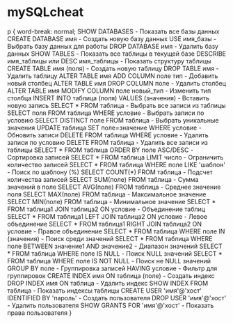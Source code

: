 # mySQLcheat 
p {
  word-break: normal;
SHOW DATABASES  -  Показать все базы данных
CREATE DATABASE имя - Создать новую базу данных
USE имя_базы - Выбрать базу данных для работы
DROP DATABASE имя - Удалить базу данных
SHOW TABLES - Показать все таблицы в текущей базе
DESCRIBE имя_таблицы или DESC имя_таблицы - Показать структуру таблицы
CREATE TABLE имя (поля) - Создать новую таблицу
DROP TABLE имя - Удалить таблицу
ALTER TABLE имя ADD COLUMN поле тип - Добавить новый столбец
ALTER TABLE имя DROP COLUMN поле - Удалить столбец
ALTER TABLE имя MODIFY COLUMN поле новый_тип - Изменить тип столбца
INSERT INTO таблица (поля) VALUES (значения) - Вставить новую запись
SELECT * FROM таблица - Выбрать все записи из таблицы
SELECT поля FROM таблица WHERE условие - Выбрать записи по условию
SELECT DISTINCT поле FROM таблица - Выбрать уникальные значения
UPDATE таблица SET поле=значение WHERE условие - Обновить записи
DELETE FROM таблица WHERE условие - Удалить записи по условию
DELETE FROM таблица - Удалить все записи из таблицы
SELECT * FROM таблица ORDER BY поле ASC/DESC - Сортировка записей
SELECT * FROM таблица LIMIT число - Ограничить количество записей
SELECT * FROM таблица WHERE поле LIKE 'шаблон' - Поиск по шаблону (%)
SELECT COUNT(*) FROM таблица - Подсчет количества записей
SELECT SUM(поле) FROM таблица - Сумма значений в поле
SELECT AVG(поле) FROM таблица - Среднее значение поля
SELECT MAX(поле) FROM таблица - Максимальное значение
SELECT MIN(поле) FROM таблица - Минимальное значение
SELECT * FROM таблица1 JOIN таблица2 ON условие - Объединение таблиц
SELECT * FROM таблица1 LEFT JOIN таблица2 ON условие - Левое объединение
SELECT * FROM таблица1 RIGHT JOIN таблица2 ON условие - Правое объединение
SELECT * FROM таблица WHERE поле IN (значения) - Поиск среди значений
SELECT * FROM таблица WHERE поле BETWEEN значение1 AND значение2 - Диапазон значений
SELECT * FROM таблица WHERE поле IS NULL - Поиск NULL значений
SELECT * FROM таблица WHERE поле IS NOT NULL - Поиск не NULL значений
GROUP BY поле - Группировка записей
HAVING условие - Фильтр для группировок
CREATE INDEX имя ON таблица (поле) - Создать индекс
DROP INDEX имя ON таблица - Удалить индекс
SHOW INDEX FROM таблица - Показать индексы таблицы
CREATE USER 'имя'@'хост' IDENTIFIED BY 'пароль' - Создать пользователя
DROP USER 'имя'@'хост' - Удалить пользователя
SHOW GRANTS FOR 'имя'@'хост' - Показать права пользователя
}
